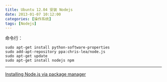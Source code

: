 ```yaml
---
title: Ubuntu 12.04 安装 Nodejs
date: 2013-01-07 10:12:00
categories: [操作系统]
tags: [Nodejs]
---
```


命令行：

	sudo apt-get install python-software-properties
	sudo add-apt-repository ppa:chris-lea/node.js
	sudo apt-get update
	sudo apt-get install nodejs npm


___

[Installing Node.js via package manager](https://github.com/joyent/node/wiki/Installing-Node.js-via-package-manager)